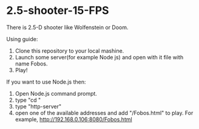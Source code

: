 # 2.5-shooter-15-FPS
There is 2.5-D shooter like Wolfenstein or Doom. 

Using guide:
  1. Clone this repository to your local mashine.
  2. Launch some server(for example Node js) and open with it file with name Fobos.
  3. Play!
  
If you want to use Node.js then:
  1. Open Node.js command prompt.
  2. type "cd <directory with game path>"
  3. type "http-server"
  4. open one of the available addresses and add "/Fobos.html" to play. For example, http://192.168.0.106:8080/Fobos.html
